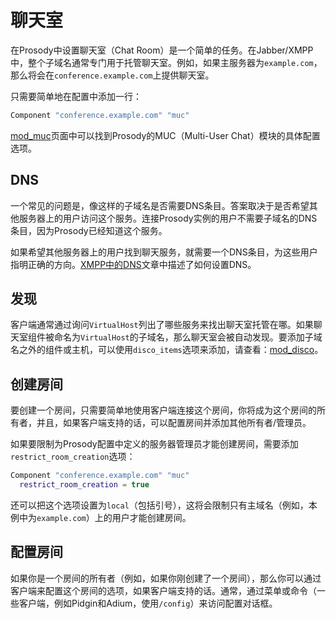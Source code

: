 # 聊天室

在Prosody中设置聊天室（Chat Room）是一个简单的任务。在Jabber/XMPP中，整个子域名通常专门用于托管聊天室。例如，如果主服务器为`example.com`，那么将会在`conference.example.com`上提供聊天室。

只需要简单地在配置中添加一行：

```lua
Component "conference.example.com" "muc"
```

[mod_muc](https://prosody.im/doc/modules/mod_muc)页面中可以找到Prosody的MUC（Multi-User Chat）模块的具体配置选项。

## DNS

一个常见的问题是，像这样的子域名是否需要DNS条目。答案取决于是否希望其他服务器上的用户访问这个服务。连接Prosody实例的用户不需要子域名的DNS条目，因为Prosody已经知道这个服务。

如果希望其他服务器上的用户找到聊天服务，就需要一个DNS条目，为这些用户指明正确的方向。[XMPP中的DNS](https://prosody.im/doc/dns)文章中描述了如何设置DNS。

## 发现

客户端通常通过询问`VirtualHost`列出了哪些服务来找出聊天室托管在哪。如果聊天室组件被命名为`VirtualHost`的子域名，那么聊天室会被自动发现。要添加子域名之外的组件或主机，可以使用`disco_items`选项来添加，请查看：[mod_disco](https://prosody.im/doc/modules/mod_disco)。

## 创建房间

要创建一个房间，只需要简单地使用客户端连接这个房间，你将成为这个房间的所有者，并且，如果客户端支持的话，可以配置房间并添加其他所有者/管理员。

如果要限制为Prosody配置中定义的服务器管理员才能创建房间，需要添加`restrict_room_creation`选项：

```lua
Component "conference.example.com" "muc"
  restrict_room_creation = true
```

还可以把这个选项设置为`local`（包括引号），这将会限制只有主域名（例如，本例中为`example.com`）上的用户才能创建房间。

## 配置房间

如果你是一个房间的所有者（例如，如果你刚创建了一个房间），那么你可以通过客户端来配置这个房间的选项，如果客户端支持的话。通常，通过菜单或命令（一些客户端，例如Pidgin和Adium，使用`/config`）来访问配置对话框。

